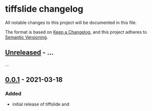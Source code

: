 # tiffslide changelog

All notable changes to this project will be documented in this file.

The format is based on [Keep a Changelog](https://keepachangelog.com/en/1.0.0/),
and this project adheres to [Semantic Versioning](https://semver.org/spec/v2.0.0.html).

## [Unreleased] - ...
...

## [0.0.1] - 2021-03-18
### Added
- initial release of tiffslide and 

[Unreleased]: 
https://github.com/bayer-science-for-a-better-life/tiffslide/compare/v0.0.1...HEAD
[0.0.1]: https://github.com/bayer-science-for-a-better-life/tiffslide/tree/v0.0.1

